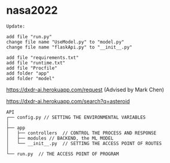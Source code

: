 # nasa2022

```
Update:

add file "run.py"
change file name "UseModel.py" to "model.py"
change file name "flaskApi.py" to "__init__.py"

add file "requirements.txt"
add file "runtime.txt"
add file "Procfile"
add folder "app"
add folder "model"

```

https://dxdr-ai.herokuapp.com/request (Advised by Mark Chen)

https://dxdr-ai.herokuapp.com/search?q=asteroid

```
API
┌── config.py // SETTING THE ENVIRONMENTAL VARIABLES
│   
├── app
│   ├── controllers  // CONTROL THE PROCESS AND RESPONSE
│   ├── modules // BACKEND, the ML MODEL
│   └── __init__.py  // SETTING THE ACCESS POINT OF ROUTES
│
└── run.py  // THE ACCESS POINT OF PROGRAM
```


